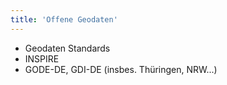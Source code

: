 ```yaml
---
title: 'Offene Geodaten'
---
```


- Geodaten Standards
- INSPIRE
- GODE-DE, GDI-DE (insbes. Thüringen, NRW...) 